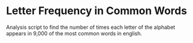 # Letter Frequency in Common Words

Analysis script to find the number of times each letter of the alphabet appears in 9,000 of the most common words in english.
